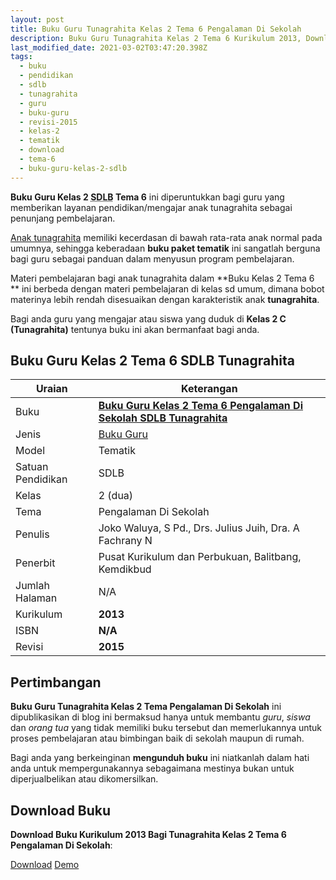 ```yaml
---
layout: post
title: Buku Guru Tunagrahita Kelas 2 Tema 6 Pengalaman Di Sekolah
description: Buku Guru Tunagrahita Kelas 2 Tema 6 Kurikulum 2013, Download buku Kelas 2 Tema 6 Pengalaman Di Sekolah bagi tunagrahita
last_modified_date: 2021-03-02T03:47:20.398Z
tags:
  - buku
  - pendidikan
  - sdlb
  - tunagrahita
  - guru
  - buku-guru
  - revisi-2015
  - kelas-2
  - tematik
  - download
  - tema-6
  - buku-guru-kelas-2-sdlb
---
```


**Buku Guru Kelas 2 <abbr title="Sekolah Dasar Luar Biasa">SDLB</abbr> Tema 6** ini diperuntukkan bagi guru yang memberikan layanan pendidikan/mengajar anak tunagrahita sebagai penunjang pembelajaran.

[Anak tunagrahita](/teori/tunagrahita "Apa itu Tunagrahita") memiliki kecerdasan di bawah rata-rata anak normal pada umumnya, sehingga keberadaan **buku paket tematik** ini sangatlah berguna bagi guru sebagai panduan dalam menyusun program pembelajaran.

Materi pembelajaran bagi anak tunagrahita dalam **Buku Kelas 2 Tema 6 ** ini berbeda dengan materi pembelajaran di kelas sd umum, dimana bobot materinya lebih rendah disesuaikan dengan karakteristik anak **tunagrahita**.

Bagi anda guru yang mengajar atau siswa yang duduk di **Kelas 2 C (Tunagrahita)** tentunya buku ini akan bermanfaat bagi anda.

## Buku Guru Kelas 2 Tema 6 SDLB Tunagrahita  

|Uraian|Keterangan|
| --- | --- |
|Buku|<a href="/bse/buku-guru-tunagrahita-kelas-2-tema-6-pengalaman-disekolah" title="Buku Guru Kelas 2 Tema 6 Pengalaman Di Sekolah SDLB Tunagrahita"><strong>Buku Guru Kelas 2 Tema 6 Pengalaman Di Sekolah SDLB Tunagrahita</strong></a>|
|Jenis|<a href="/bse" title="Buku Guru" target="_blank">Buku Guru</a>|
|Model|Tematik|
|Satuan Pendidikan|SDLB|
|Kelas|2 (dua)|
|Tema|Pengalaman Di Sekolah|
|Penulis| Joko Waluya, S Pd., Drs. Julius Juih, Dra. A Fachrany N|
|Penerbit|Pusat Kurikulum dan Perbukuan, Balitbang, Kemdikbud|
|Jumlah Halaman|N/A|
|Kurikulum|<strong>2013</strong>|
|ISBN|<strong>N/A</strong>|
|Revisi|<strong>2015</strong>|

## Pertimbangan
**Buku Guru Tunagrahita Kelas 2 Tema Pengalaman Di Sekolah** ini dipublikasikan di blog ini bermaksud hanya untuk membantu _guru_, _siswa_ dan _orang tua_ yang tidak memiliki buku tersebut dan memerlukannya untuk proses pembelajaran atau bimbingan baik di sekolah maupun di rumah.

Bagi anda yang berkeinginan <b>mengunduh buku</b> ini niatkanlah dalam hati anda untuk mempergunakannya sebagaimana mestinya bukan untuk diperjualbelikan atau dikomersilkan.
  
## Download Buku
**Download Buku Kurikulum 2013 Bagi Tunagrahita Kelas 2 Tema 6 Pengalaman Di Sekolah**:
<p class="center"><a class="button download" href="https://docs.google.com/uc?export=download&id=170Ccrkhi3moUokplEpsGA1Jk56RT2oLa" rel="nofollow" target="_blank" title="Download Buku Guru Tunagrahita Kelas 2 Tema Pengalaman Di Sekolah">Download</a>
<a class="button demo open-dialog" href="https://drive.google.com/file/d/170Ccrkhi3moUokplEpsGA1Jk56RT2oLa/preview" rel="nofollow" target="_blank" title="Download Buku Guru Tunagrahita Kelas 2 Tema Pengalaman Di Sekolah">Demo</a></p>
